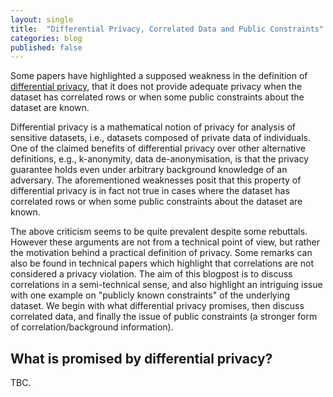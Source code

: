 ```yaml
---
layout: single
title:  "Differential Privacy, Correlated Data and Public Constraints"
categories: blog
published: false
---
```


<p>Some papers have highlighted a supposed weakness in the definition of <a href="https://people.csail.mit.edu/asmith/PS/sensitivity-tcc-final.pdf">differential privacy</a>, that it does not provide adequate privacy when the dataset has correlated rows or when some public constraints about the dataset are known.</p>
  
<p>Differential privacy is a mathematical notion of privacy for analysis of sensitive datasets, i.e., datasets composed of private data of individuals. One of the claimed benefits of differential privacy over other alternative definitions, e.g., k-anonymity, data de-anonymisation, is that the privacy guarantee holds even under arbitrary background knowledge of an adversary. The aforementioned weaknesses posit that this property of differential privacy is in fact not true in cases where the dataset has correlated rows or when some public constraints about the dataset are known.</p>

<p>The above criticism seems to be quite prevalent despite some rebuttals. However these arguments are not from a technical point of view, but rather the motivation behind a practical definition of privacy. Some remarks can also be found in technical papers which highlight that correlations are not considered a privacy violation. The aim of this blogpost is to discuss correlations in a semi-technical sense, and also highlight an intriguing issue with one example on "publicly known constraints" of the underlying dataset. We begin with what differential privacy promises, then discuss correlated data, and finally the issue of public constraints (a stronger form of correlation/background information).</p>

<h2>What is promised by differential privacy?</h2>

<p>TBC.</p>

